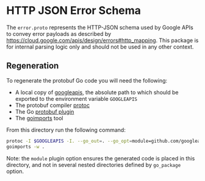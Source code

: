 # HTTP JSON Error Schema

The `error.proto` represents the HTTP-JSON schema used by Google APIs to convey
error payloads as described by https://cloud.google.com/apis/design/errors#http_mapping.
This package is for internal parsing logic only and should not be used in any
other context.

## Regeneration

To regenerate the protobuf Go code you will need the following:

* A local copy of [googleapis], the absolute path to which should be exported to
the environment variable `GOOGLEAPIS`
* The protobuf compiler [protoc]
* The Go [protobuf plugin]
* The [goimports] tool

From this directory run the following command:
```sh
protoc -I $GOOGLEAPIS -I. --go_out=. --go_opt=module=github.com/googleapis/gax-go/v2/apierror/internal/proto error.proto
goimports -w .
```

Note: the `module` plugin option ensures the generated code is placed in this
directory, and not in several nested directories defined by `go_package` option.

[googleapis]: https://github.com/googleapis/googleapis
[protoc]: https://github.com/protocolbuffers/protobuf#protocol-compiler-installation
[protobuf plugin]: https://developers.google.com/protocol-buffers/docs/reference/go-generated
[goimports]: https://pkg.go.dev/golang.org/x/tools/cmd/goimports